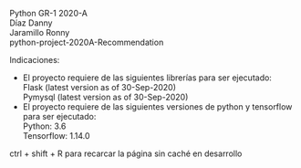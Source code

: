 Python GR-1 2020-A  
Díaz Danny  
Jaramillo Ronny  
python-project-2020A-Recommendation  

Indicaciones:  
- El proyecto requiere de las siguientes librerías para ser ejecutado:  
Flask (latest version as of 30-Sep-2020)  
Pymysql (latest version as of 30-Sep-2020)  
- El proyecto requiere de las siguientes versiones de python y tensorflow para ser ejecutado:  
Python: 3.6  
Tensorflow: 1.14.0  
  

ctrl + shift + R para recarcar la página sin caché en desarrollo
